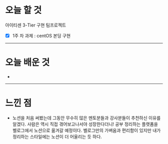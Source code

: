 # 오늘 할 것

아이티센 3-Tier 구현 팀프로젝트 
   - [x] 1주 차 과제 : centOS 본딩 구현 



---

# 오늘 배운 것

- []()

---

# 느낀 점
- 노션을 처음 써봤는데 그동안 무수히 많은 멘토분들과 강사분들이 추천하신 이유를 알겠다. 사람은 역시 직접 겪어보고나서야 성장한다더니!
공부 정리하는 플랫폼을 벨로그에서 노션으로 옮겨갈 예정이다. 벨로그만의 가벼움과 편리함이 있지만 내가 정리하는 스타일에는 노션이 더 어울리는 듯 하다.